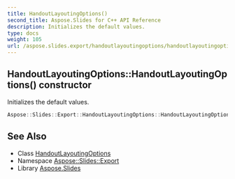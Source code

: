```yaml
---
title: HandoutLayoutingOptions()
second_title: Aspose.Slides for C++ API Reference
description: Initializes the default values.
type: docs
weight: 105
url: /aspose.slides.export/handoutlayoutingoptions/handoutlayoutingoptions/
---
```

## HandoutLayoutingOptions::HandoutLayoutingOptions() constructor


Initializes the default values.

```cpp
Aspose::Slides::Export::HandoutLayoutingOptions::HandoutLayoutingOptions()
```

## See Also

* Class [HandoutLayoutingOptions](../)
* Namespace [Aspose::Slides::Export](../../)
* Library [Aspose.Slides](../../../)